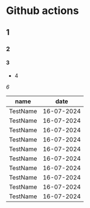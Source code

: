 # Github actions

## 1

### 2

#### 3

* 4

*6*


| name | date |
|------|------|
| TestName | 16-07-2024 |
| TestName | 16-07-2024 |
| TestName | 16-07-2024 |
| TestName | 16-07-2024 |
| TestName | 16-07-2024 |
| TestName | 16-07-2024 |
| TestName | 16-07-2024 |
| TestName | 16-07-2024 |
| TestName | 16-07-2024 |
| TestName | 16-07-2024 |
